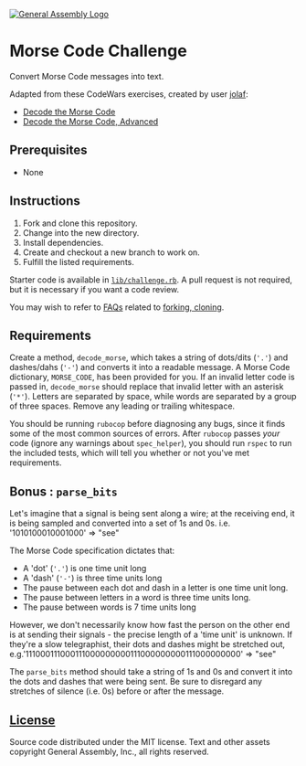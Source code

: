 [![General Assembly Logo](https://camo.githubusercontent.com/1a91b05b8f4d44b5bbfb83abac2b0996d8e26c92/687474703a2f2f692e696d6775722e636f6d2f6b6538555354712e706e67)](https://generalassemb.ly/education/web-development-immersive)

# Morse Code Challenge

Convert Morse Code messages into text.

Adapted from these CodeWars exercises, created by user [jolaf](http://www.codewars.com/users/jolaf):

-   [Decode the Morse Code](http://www.codewars.com/kata/decode-the-morse-code/ruby)
-   [Decode the Morse Code, Advanced](http://www.codewars.com/kata/decode-the-morse-code-advanced/ruby)

## Prerequisites

-   None

## Instructions

1.  Fork and clone this repository.
1.  Change into the new directory.
1.  Install dependencies.
1.  Create and checkout a new branch to work on.
1.  Fulfill the listed requirements.

Starter code is available in [`lib/challenge.rb`](lib/challenge.rb). A pull
request is not required, but it is necessary if you want a code review.

You may wish to refer to [FAQs](https://github.com/ga-wdi-boston/meta/wiki/)
related to [forking,
cloning](https://github.com/ga-wdi-boston/meta/wiki/ForkAndClone).

## Requirements

Create a method, `decode_morse`, which takes a string of dots/dits (`'.'`) and
 dashes/dahs (`'-'`) and converts it into a readable message.
A Morse Code dictionary, `MORSE_CODE`, has been provided for you.
If an invalid letter code is passed in, `decode_morse` should replace that
 invalid letter with an asterisk (`'*'`).
Letters are separated by space, while words are separated by a group of
 three spaces.
Remove any leading or trailing whitespace.

You should be running `rubocop` before diagnosing any bugs, since it finds
 some of the most common sources of errors.
After `rubocop` passes _your_ code (ignore any warnings about `spec_helper`),
 you should run `rspec` to run the included tests, which will tell you
 whether or not you've met requirements.

## Bonus : `parse_bits`

Let's imagine that a signal is being sent along a wire; at the receiving end,
 it is being sampled and converted into a set of 1s and 0s.
i.e.
'1010100010001000' => "see"

The Morse Code specification dictates that:

-   A 'dot' (`'.'`) is one time unit long
-   A 'dash' (`'-'`) is three time units long
-   The pause between each dot and dash in a letter is one time unit long.
-   The pause between letters in a word is three time units long.
-   The pause between words is 7 time units long

However, we don't necessarily know how fast the person on the other end is at
 sending their signals - the precise length of a 'time unit' is unknown.
If they're a slow telegraphist, their dots and dashes might be stretched out,
 e.g.'111000111000111000000000111000000000111000000000' => "see"

The `parse_bits` method should take a string of 1s and 0s and convert it into
 the dots and dashes that were being sent.
Be sure to disregard any stretches of silence (i.e. 0s) before or after the
 message.

## [License](LICENSE)

Source code distributed under the MIT license. Text and other assets copyright
General Assembly, Inc., all rights reserved.
